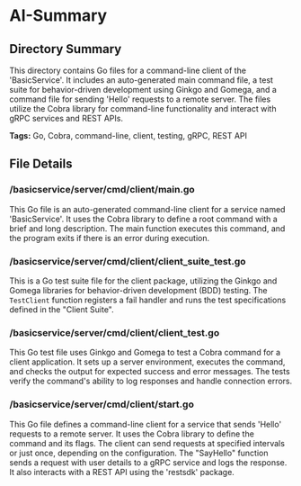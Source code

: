 # AI-Summary
## Directory Summary
This directory contains Go files for a command-line client of the 'BasicService'. It includes an auto-generated main command file, a test suite for behavior-driven development using Ginkgo and Gomega, and a command file for sending 'Hello' requests to a remote server. The files utilize the Cobra library for command-line functionality and interact with gRPC services and REST APIs.

**Tags:** Go, Cobra, command-line, client, testing, gRPC, REST API

## File Details
    
### /basicservice/server/cmd/client/main.go
This Go file is an auto-generated command-line client for a service named 'BasicService'. It uses the Cobra library to define a root command with a brief and long description. The main function executes this command, and the program exits if there is an error during execution.

### /basicservice/server/cmd/client/client_suite_test.go
This is a Go test suite file for the client package, utilizing the Ginkgo and Gomega libraries for behavior-driven development (BDD) testing. The `TestClient` function registers a fail handler and runs the test specifications defined in the "Client Suite".

### /basicservice/server/cmd/client/client_test.go
This Go test file uses Ginkgo and Gomega to test a Cobra command for a client application. It sets up a server environment, executes the command, and checks the output for expected success and error messages. The tests verify the command's ability to log responses and handle connection errors.

### /basicservice/server/cmd/client/start.go
This Go file defines a command-line client for a service that sends 'Hello' requests to a remote server. It uses the Cobra library to define the command and its flags. The client can send requests at specified intervals or just once, depending on the configuration. The "SayHello" function sends a request with user details to a gRPC service and logs the response. It also interacts with a REST API using the 'restsdk' package.
